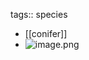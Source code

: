 tags:: species

- [[conifer]]
- ![image.png](https://peach-geographical-bat-397.mypinata.cloud/ipfs/QmeRFonsW57GYaq8u46ivF3ubTSooRHkdgPmbzPnp5Cpdt)